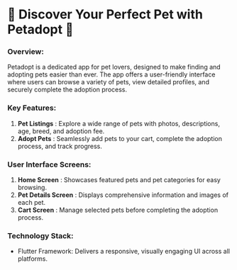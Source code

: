 # 🐾 Discover Your Perfect Pet with Petadopt 🐾

### Overview:

Petadopt is a dedicated app for pet lovers, designed to make finding and adopting pets easier than ever. The app offers a user-friendly interface where users can browse a variety of pets, view detailed profiles, and securely complete the adoption process.

### Key Features:

1. **Pet Listings** : Explore a wide range of pets with photos, descriptions, age, breed, and adoption fee.
2. **Adopt Pets** : Seamlessly add pets to your cart, complete the adoption process, and track progress.

### User Interface Screens:

1. **Home Screen** : Showcases featured pets and pet categories for easy browsing.
2. **Pet Details Screen** : Displays comprehensive information and images of each pet.
3. **Cart Screen** : Manage selected pets before completing the adoption process.

### Technology Stack:

- Flutter Framework: Delivers a responsive, visually engaging UI across all platforms.
